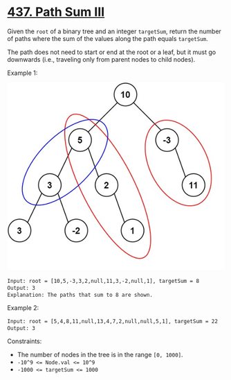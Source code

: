 [437. Path Sum III](https://leetcode.com/problems/path-sum-iii/)
===================
Given the `root` of a binary tree and an integer `targetSum`, return
the number of paths where the sum of the values along the path equals
`targetSum`.

The path does not need to start or end at the root or a leaf, but
it must go downwards (i.e., traveling only from parent nodes to child nodes).

Example 1:

![image](pathsum3-1-tree.jpg)

```
Input: root = [10,5,-3,3,2,null,11,3,-2,null,1], targetSum = 8
Output: 3
Explanation: The paths that sum to 8 are shown.
```

Example 2:
```
Input: root = [5,4,8,11,null,13,4,7,2,null,null,5,1], targetSum = 22
Output: 3
```

Constraints:
 - The number of nodes in the tree is in the range `[0, 1000]`.
 - `-10^9 <= Node.val <= 10^9`
 - `-1000 <= targetSum <= 1000`
